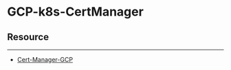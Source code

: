 # GCP-k8s-CertManager

## Resource
------------

- <a href="https://cert-manager.io/docs/tutorials/getting-started-with-cert-manager-on-google-kubernetes-engine-using-lets-encrypt-for-ingress-ssl/">Cert-Manager-GCP</a>
